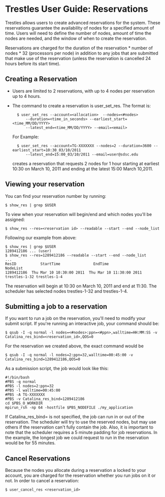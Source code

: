 Trestles User Guide: Reservations
=================================
Trestles allows users to create advanced reservations for the system. These reservations guarantee the availability of nodes for a specified amount of time. Users will need to define the number of nodes, amount of time the nodes are needed, and the window of when to create the reservation.

Reservations are charged for the duration of the reservation * number of nodes * 32 (processors per node) in addition to any jobs that are submitted that make use of the reservation (unless the reservation is cancelled 24 hours before its start time).

Creating a Reservation
----------------------
* Users are limited to 2 reservations, with up to 4 nodes per reservation up to 4 hours.

* The command to create a reservation is user_set_res. The format is:

        $ user_set_res --account=<allocation>  --nodes=<#nodes> 
            --duration=<time_in_seconds> --earliest_start=<time_MM/DD/YYYY>
            --latest_end=<time_MM/DD/YYYY> --email=<email>

    For Example:

        $ user_set_res --account=TG-XXXXXXX --nodes=2 --duration=3600 --earliest_start=10:30_03/10/2011
            --latest_end=15:00_03/10/2011 --email=user@sdsc.edu

    creates a reservation that requests 2 nodes for 1 hour starting at earliest 10:30 on March 10, 2011 and ending at the latest 15:00 March 10,2011.

Viewing your reservation
------------------------
You can find your reservation number by running:

    $ show_res | grep $USER

To view when your reservation will begin/end and which nodes you'll be assigned:

    $ show_res --res=<reservation id> --readable --start --end --node_list

Following our example from above:

    $ show_res | grep $USER
    1289412186 ... (user)
    $ show_res --res=1289412186 --readable --start --end --node_list
    ...
    ResID           StartTime               EndTime                 NodeList
    1289412186  Thu Mar 10 10:30:00 2011  Thu Mar 10 11:30:00 2011  trestles-1-32 trestles-1-4

The reservation will begin at 10:30 on March 10, 2011 and end at 11:30. The scheduler has selected nodes trestles-1-32 and trestles-1-4.

Submitting a job to a reservation
---------------------------------
If you want to run a job on the reservation, you'll need to modify your submit script. If you're running an interactive job, your command should be:

    $ qsub -I -q normal -l nodes=<#nodes>:ppn=<#ppn>,walltime=HH:MM:SS -v Catalina_res_bind=<reservation_id>,QOS=0

For the reservation we created above, the exact command would be

    $ qsub -I -q normal -l nodes=2:ppn=32,walltime=00:45:00 -v Catalina_res_bind=1289412186,QOS=0

As a submission script, the job would look like this:

    #!/bin/bash
    #PBS -q normal
    #PBS -l nodes=2:ppn=32
    #PBS -l walltime=00:45:00
    #PBS -A TG-XXXXXXX
    #PBS -v Catalina_res_bind=1289412186
    cd $PBS_O_WORKDIR
    mpirun_rsh -np 64 -hostfile $PBS_NODEFILE ./my_application

If Catalina_res_bind= is not specified, the job can run in or out of the reservation. The scheduler will try to use the reserved nodes, but may use others if the reservation can't fully contain the job. Also, it is important to note that the scheduler requires a 5 minute padding for job reservations. In the example, the longest job we could request to run in the reservation would be for 55 minutes.

Cancel Reservations
-------------------
Because the nodes you allocate during a reservation a locked to your account, you are charged for the reservation whether you run jobs on it or not. In order to cancel a reservation:

    $ user_cancel_res <reservation_id>

